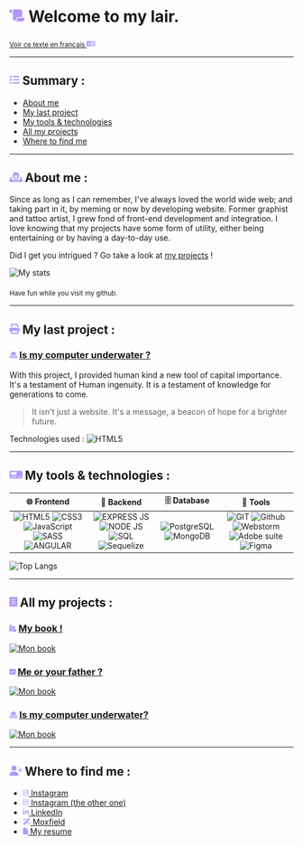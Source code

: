 # <img src="./assets/icons/scroll-solid.svg" height="24px"> Welcome to my lair.
<sub>[Voir ce texte en français <img src="./assets/icons/language-solid.svg" height="12px">](../README.md)</sub>

---

## <img src="./assets/icons/list-solid.svg" height="18px"> Summary :

- [About me](#-about-me-)
- [My last project](#-my-last-project-)
- [My tools & technologies](#-my-tools-&-technologies-)
- [All my projects](#-all-my-projects-)
- [Where to find me](#-where-to-find-me-)

---


## <img src="./assets/icons/fire-burner-solid.svg" height="18px"> About me :

Since as long as I can remember, I've always loved the world wide web; and taking part in it, by meming or now by developing website.
Former graphist and tattoo artist, I grew fond of front-end development and integration.
I love knowing that my projects have some form of utility, either being entertaining or by having a day-to-day use.

Did I get you intrigued ? Go take a look at [my projects](#) !

![My stats](https://github-readme-stats.vercel.app/api?username=vaganuki&show_icons=true&theme=tokyonight)

<sub>Have fun while you visit my github.</sub>


---

## <img src="./assets/icons/print-solid.svg" height="18px"> My last project :

### <img src="./assets/icons/house-flood-water-solid.svg" height="12px"> [Is my computer underwater ?](https://vaganuki.github.io/is-my-computer-under-water)

With this project, I provided human kind a new tool of capital importance. It's a testament of Human ingenuity.
It is a testament of knowledge for generations to come.

>It isn't just a website. It's a message, a beacon of hope for a brighter future.

Technologies used
: ![HTML5](https://img.shields.io/badge/HTML_5-orange?style=for-the-badge&logo=html5&logoColor=white)

---

## <img src="./assets/icons/tachograph-digital-solid.svg" height="18px"> My tools & technologies :

|                                                                                                                                                                                                                                                     🌐 **Frontend**                                                                                                                                                                                                                                                      |                                                                                                                                                                                                           💾 **Backend**                                                                                                                                                                                                            |                                                                                                     🗄️ **Database**                                                                                                     |                                                                                                                                                                                                                                                           🔧 **Tools**                                                                                                                                                                                                                                                           |
|:------------------------------------------------------------------------------------------------------------------------------------------------------------------------------------------------------------------------------------------------------------------------------------------------------------------------------------------------------------------------------------------------------------------------------------------------------------------------------------------------------------------------:|:-----------------------------------------------------------------------------------------------------------------------------------------------------------------------------------------------------------------------------------------------------------------------------------------------------------------------------------------------------------------------------------------------------------------------------------:|:------------------------------------------------------------------------------------------------------------------------------------------------------------------------------------------------------------------------:|:--------------------------------------------------------------------------------------------------------------------------------------------------------------------------------------------------------------------------------------------------------------------------------------------------------------------------------------------------------------------------------------------------------------------------------------------------------------------------------------------------------------------------------:|
| ![HTML5](https://img.shields.io/badge/HTML_5-orange?style=for-the-badge&logo=html5&logoColor=white) ![CSS3](https://img.shields.io/badge/CSS_3-blue?style=for-the-badge&logo=css3&logoColor=white) ![JavaScript](https://img.shields.io/badge/JavaScript-yellow?style=for-the-badge&logo=javascript&logoColor=white) ![SASS](https://img.shields.io/badge/SASS-pink?style=for-the-badge&logo=sass&logoColor=white) ![ANGULAR](https://img.shields.io/badge/ANGULAR-red?style=for-the-badge&logo=angular&logoColor=white) | ![EXPRESS JS](https://img.shields.io/badge/EXPRESS_JS-grey?style=for-the-badge&logo=express&logoColor=white) ![NODE JS](https://img.shields.io/badge/NODE_JS-green?style=for-the-badge&logo=node.js&logoColor=white) ![SQL](https://img.shields.io/badge/SQL-orange?style=for-the-badge&logo=SQL&logoColor=white) ![Sequelize](https://img.shields.io/badge/Sequelize-lightblue?style=for-the-badge&logo=sequelize&logoColor=white) | ![PostgreSQL](https://img.shields.io/badge/PostgreSQL-blue?style=for-the-badge&logo=postgresql&logoColor=white) ![MongoDB](https://img.shields.io/badge/MongDB-darkgreen?style=for-the-badge&logo=html5&logoColor=white) | ![GIT](https://img.shields.io/badge/GIT-orange?style=for-the-badge&logo=git&logoColor=white) ![Github](https://img.shields.io/badge/Github-black?style=for-the-badge&logo=github&logoColor=white) ![Webstorm](https://img.shields.io/badge/Webstorm-yellow?style=for-the-badge&logo=webstorm&logoColor=white) ![Adobe suite](https://img.shields.io/badge/adobe_suite-crimson?style=for-the-badge&logo=adobe&logoColor=white) ![Figma](https://img.shields.io/badge/FIgma-purple?style=for-the-badge&logo=figma&logoColor=white) |

![Top Langs](https://github-readme-stats.vercel.app/api/top-langs/?username=vaganuki&show_icons=true&theme=tokyonight)

---

## <img src="./assets/icons/receipt-solid.svg" height="18px"> All my projects :

### <img src="./assets/icons/swatchbook-solid.svg" height="12px"> [My book !](https://vaganuki.github.io/book)
[![Mon book](https://github-readme-stats.vercel.app/api/pin/?username=vaganuki&repo=book&show_icons=true&theme=tokyonight)](https://github.com/vaganuki/book)

### <img src="./assets/icons/square-check-solid.svg" height="12px"> [Me or your father ?](https://vaganuki.github.io/moiOuTonPere)
[![Mon book](https://github-readme-stats.vercel.app/api/pin/?username=vaganuki&repo=moiOuTonPere&show_icons=true&theme=tokyonight)](https://github.com/vaganuki/moiOuTonPere)

### <img src="./assets/icons/house-flood-water-solid.svg" height="12px"> [Is my computer underwater?](https://vaganuki.github.io/is-my-computer-under-water)
[![Mon book](https://github-readme-stats.vercel.app/api/pin/?username=vaganuki&repo=is-my-computer-under-water&show_icons=true&theme=tokyonight)](https://github.com/vaganuki/is-my-computer-under-water)

---

## <img src="./assets/icons/user-plus-solid.svg" height="18px"> Where to find me :

- [<img src="./assets/icons/instagram-brands.svg" height="12px"> Instagram](https://instagram.com/slxxpyboi)
- [<img src="./assets/icons/instagram-brands.svg" height="12px"> Instagram (the other one)](https://instagram.com/slxxpyboi.tattoo)
- [<img src="./assets/icons/linkedin-in-brands.svg" height="12px"> LinkedIn](https://www.linkedin.com/in/hugo-warnotte/)
- [<img src="./assets/icons/wand-magic-sparkles-solid.svg" height="12px"> Moxfield](https://moxfield.com/users/Vaganuki)
- [<img src="./assets/icons/file-solid.svg" height="12px"> My resume](https://www.canva.com/design/DAGQYVOALNI/uKaxy128L5twNBy3TQ9MRA/view?utm_content=DAGQYVOALNI&utm_campaign=designshare&utm_medium=link2&utm_source=uniquelinks&utlId=hc0ce673f13)
